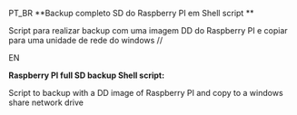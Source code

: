 ﻿PT_BR
**Backup completo SD do Raspberry PI em   Shell script **

Script para realizar backup com uma imagem DD do Raspberry PI e copiar para uma unidade de rede do windows
//

EN

**Raspberry PI  full SD backup Shell script:**

Script to backup with a DD image of Raspberry PI and copy to a windows share network drive
